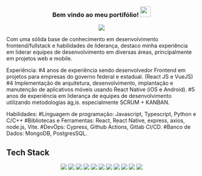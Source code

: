 <h3 align="center">
  Bem vindo ao meu portifólio!
  <img src="https://media.giphy.com/media/hvRJCLFzcasrR4ia7z/giphy.gif" width="28">
</h3>
<p align="center">
  <a href="https://github.com/CodeWhiteWeb/CodeWhiteWeb"><img src="https://readme-typing-svg.herokuapp.com?color=%2336BCF7&center=true&vCenter=true&lines=I+am+Allef+Schmidt;Eu+sou+Allef+Schmidt;Frontend+Developer;Backend+Developer;Bot+Developer;Mobile+Developer+%3C3"></a>
</p>

Com uma sólida base de conhecimento em desenvolvimento frontend/fullstack e habilidades de liderança, destaco minha experiência em liderar equipes de desenvolvimento em diversas áreas, principalmente em projetos web e mobile.

Experiência:
#4 anos de experiência sendo desenvolvedor Frontend em projetos para empresas do governo federal e estadual. (React JS e VueJS) 
#4 Implementação de arquitetura, desenvolvimento, implantação e manutenção de aplicativos móveis usando React Native (iOS e Android).
#5 anos de experiência em liderança de equipes de desenvolvimento utilizando metodologias ág,is. especialmente SCRUM + KANBAN.

Habilidades:
#Linguagem de programação: Javascript, Typescript, Python e C/C++
#Bibliotecas e Ferramentas: React, React Native, express, axios, node.js, Vite.
#DevOps: Cypress, Github Actions, Gitlab CI/CD.
#Banco de Dados: MongoDB, PostgresSQL.


## Tech Stack
<p align="center">
<img src='https://img.shields.io/badge/github%20actions-%232671E5.svg?style=for-the-badge&logo=githubactions&logoColor=white'>
<img src='https://img.shields.io/badge/MongoDB-%234ea94b.svg?style=for-the-badge&logo=mongodb&logoColor=white'>
  <img src='https://img.shields.io/badge/figma-%23F24E1E.svg?style=for-the-badge&logo=figma&logoColor=white'>
<img src='https://img.shields.io/badge/react-%2320232a.svg?style=for-the-badge&logo=react&logoColor=%2361DAF'>
  <img src='https://img.shields.io/badge/react_native-%2320232a.svg?style=for-the-badge&logo=react&logoColor=%2361DAFB'>
  <img src='https://img.shields.io/badge/styled--components-DB7093?style=for-the-badge&logo=styled-components&logoColor=white'>
  <img src='https://img.shields.io/badge/vite-%23646CFF.svg?style=for-the-badge&logo=vite&logoColor=white'>
  <img src='https://img.shields.io/badge/-Hackerrank-2EC866?style=for-the-badge&logo=HackerRank&logoColor=white'>
  <img src='https://img.shields.io/badge/Prisma-3982CE?style=for-the-badge&logo=Prisma&logoColor=white'>
  <img src='https://img.shields.io/badge/python-3670A0?style=for-the-badge&logo=python&logoColor=ffdd54'>
  
  <img src='https://img.shields.io/badge/vercel-%23000000.svg?style=for-the-badge&logo=vercel&logoColor=white'>
</p>
